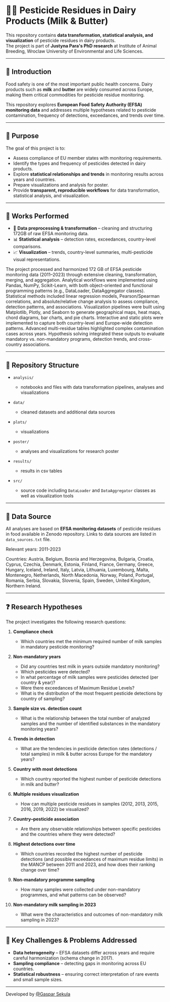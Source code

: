 # 🥛🐄 Pesticide Residues in Dairy Products (Milk & Butter)

This repository contains **data transformation, statistical analysis, and visualization** of pesticide residues in dairy products.  
The project is part of **Justyna Para's PhD research** at Institute of Animal Breeding, Wroclaw University of Environmental and Life Sciences.

---

## 📌 Introduction

Food safety is one of the most important public health concerns. Dairy products such as **milk** and **butter** are widely consumed across Europe, making them critical commodities for pesticide residue monitoring.  

This repository explores **European Food Safety Authority (EFSA) monitoring data** and addresses multiple hypotheses related to pesticide contamination, frequency of detections, exceedances, and trends over time.

---

## 🎯 Purpose

The goal of this project is to:
- Assess compliance of EU member states with monitoring requirements.  
- Identify the types and frequency of pesticides detected in dairy products.  
- Explore **statistical relationships and trends** in monitoring results across years and countries.  
- Prepare visualizations and analysis for poster.
- Provide **transparent, reproducible workflows** for data transformation, statistical analysis, and visualization.  

---

## 🧪 Works Performed

- 📂 **Data preprocessing & transformation** – cleaning and structuring 172GB of raw EFSA monitoring data.  
- 📊 **Statistical analysis** – detection rates, exceedances, country-level comparisons.  
- 📈 **Visualization** – trends, country-level summaries, multi-pesticide visual representations.  


The project processed and harmonized 172 GB of EFSA pesticide monitoring data (2011–2023) through extensive cleaning, transformation, merging, and aggregation. Analytical workflows were implemented using Pandas, NumPy, Scikit-Learn, with both object-oriented and functional programming patterns (e.g., DataLoader, DataAggregator classes). Statistical methods included linear regression models, Pearson/Spearman correlations, and absolute/relative change analysis to assess compliance, detection patterns, and associations. Visualization pipelines were built using Matplotlib, Plotly, and Seaborn to generate geographical maps, heat maps, chord diagrams, bar charts, and pie charts. Interactive and static plots were implemented to capture both country-level and Europe-wide detection patterns. Advanced multi-residue tables highlighted complex contamination cases across years. Hypothesis solving integrated these outputs to evaluate mandatory vs. non-mandatory programs, detection trends, and cross-country associations.

---

## 📂 Repository Structure

- `analysis/` 
    - notebooks and files with data transformation pipelines, analyses and visualizations

- `data/`
    - cleaned datasets and additional data sources

- `plots/`
    - visualizations

- `poster/`
    - analyses and visualizations for research poster

- `results/`
    - results in csv tables

- `src/`
    - source code including `DataLoader` and `DataAggregator` classes as well as visualization tools



---

## 📑 Data Source

All analyses are based on **EFSA monitoring datasets** of pesticide residues in food available in Zenodo repository. Links to data sources are listed in `data_sources.txt` file.

Relevant years: 2011-2023

Countries: Austria, Belgium, Bosnia and Herzegovina, Bulgaria, Croatia, Cyprus, Czechia, Denmark, Estonia, Finland, France, Germany, Greece, Hungary, Iceland, Ireland, Italy, Latvia, Lithuania, Luxembourg, Malta, Montenegro, Netherlands, North Macedonia, Norway, Poland, Portugal, Romania, Serbia, Slovakia, Slovenia, Spain, Sweden, United Kingdom, Northern Ireland.


---

## ❓ Research Hypotheses

The project investigates the following research questions:

1. **Compliance check**  
   - Which countries met the minimum required number of milk samples in mandatory pesticide monitoring?  

2. **Non-mandatory years**  
   - Did any countries test milk in years outside mandatory monitoring?  
   - Which pesticides were detected? 
   - In what percentage of milk samples were pesticides detected (per country & year)?  
   - Were there exceedances of Maximum Residue Levels?  
   - What is the distribution of the most frequent pesticide detections by country of sampling?  

3. **Sample size vs. detection count**  
   - What is the relationship between the total number of analyzed samples and the number of identified substances in the mandatory monitoring years?  

4. **Trends in detection**  
   - What are the tendencies in pesticide detection rates (detections / total samples) in milk & butter across Europe for the mandatory years?  

5. **Country with most detections**  
   - Which country reported the highest number of pesticide detections in milk and butter?  

6. **Multiple residues visualization**  
   - How can multiple pesticide residues in samples (2012, 2013, 2015, 2016, 2019, 2022) be visualized?  

7. **Country–pesticide association**  
   - Are there any observable relationships between specific pesticides and the countries where they were detected?  

8. **Highest detections over time**
    - Which countries recorded the highest number of pesticide detections (and possible exceedances of maximum residue limits) in the MANCP between 2011 and 2023, and how does their ranking change over time?

9. **Non-mandatory programme sampling**
    - How many samples were collected under non-mandatory programmes, and what patterns can be observed?

10. **Non-mandatory milk sampling in 2023**
    - What were the characteristics and outcomes of non-mandatory milk sampling in 2023?


---

## 🔎 Key Challenges & Problems Addressed

- **Data heterogeneity** – EFSA datasets differ across years and require careful harmonization (schema change in 2017).  
- **Sampling compliance** – detecting gaps in monitoring across EU countries.  
- **Statistical robustness** – ensuring correct interpretation of rare events and small sample sizes.  


---

Developed by [@Gaspar Sekula](https://github.com/GasparSekula) 
